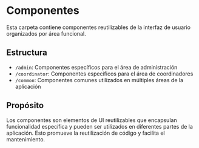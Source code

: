 # Componentes

Esta carpeta contiene componentes reutilizables de la interfaz de usuario organizados por área funcional.

## Estructura

- `/admin`: Componentes específicos para el área de administración
- `/coordinator`: Componentes específicos para el área de coordinadores
- `/common`: Componentes comunes utilizados en múltiples áreas de la aplicación

## Propósito

Los componentes son elementos de UI reutilizables que encapsulan funcionalidad específica y pueden ser utilizados en diferentes partes de la aplicación. Esto promueve la reutilización de código y facilita el mantenimiento.
